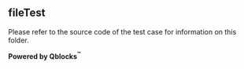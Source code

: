 ## fileTest

Please refer to the source code of the test case for information on this folder.

**Powered by Qblocks<sup>&trade;</sup>**

